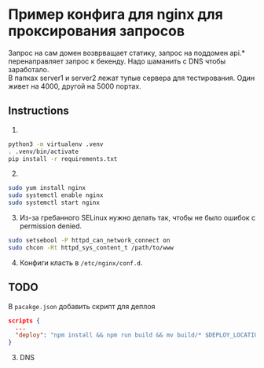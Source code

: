 
# Пример конфига для nginx для проксирования запросов

Запрос на сам домен возврващает статику, запрос на поддомен api.* перенаправляет запрос к бекенду. Надо шаманить с DNS чтобы заработало.  
В папках server1 и server2 лежат тупые сервера для тестирования.
Один живет на 4000, другой на 5000 портах.  

## Instructions

1. 
```bash
python3 -m virtualenv .venv
. .venv/bin/activate
pip install -r requirements.txt
```
2.
```bash
sudo yum install nginx 
sudo systemctl enable nginx
sudo systemctl start nginx
```

3. Из-за гребанного SELinux нужно делать так, чтобы не было ошибок с permission denied.
```bash
sudo setsebool -P httpd_can_network_connect on 
sudo chcon -Rt httpd_sys_content_t /path/to/www
```

4. Конфиги класть в `/etc/nginx/conf.d`.

## TODO

В `pacakge.json` добавить скрипт для деплоя
```json
scripts {
  ...
  "deploy": "npm install && npm run build && mv build/* $DEPLOY_LOCATION"
}
```

3. DNS
